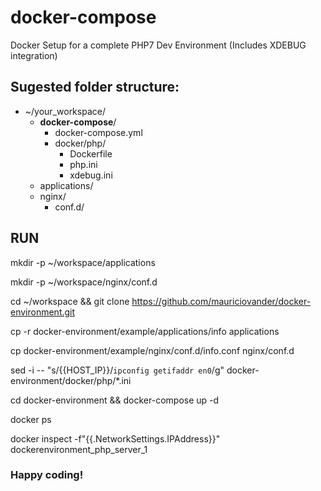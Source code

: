 # docker-compose
Docker Setup for a complete PHP7 Dev Environment (Includes XDEBUG integration)


## Sugested folder structure: 

- ~/your_workspace/
  - **docker-compose**/
    - docker-compose.yml
    - docker/php/
      - Dockerfile
      - php.ini
      - xdebug.ini
  - applications/
  - nginx/
    - conf.d/
  

## RUN

mkdir -p ~/workspace/applications

mkdir -p ~/workspace/nginx/conf.d

cd ~/workspace && git clone https://github.com/mauriciovander/docker-environment.git

cp -r docker-environment/example/applications/info applications

cp docker-environment/example/nginx/conf.d/info.conf nginx/conf.d

sed -i -- "s/{{HOST_IP}}/`ipconfig getifaddr en0`/g" docker-environment/docker/php/*.ini

cd docker-environment && docker-compose up -d

docker ps

docker inspect -f"{{.NetworkSettings.IPAddress}}" dockerenvironment_php_server_1

### Happy coding!
